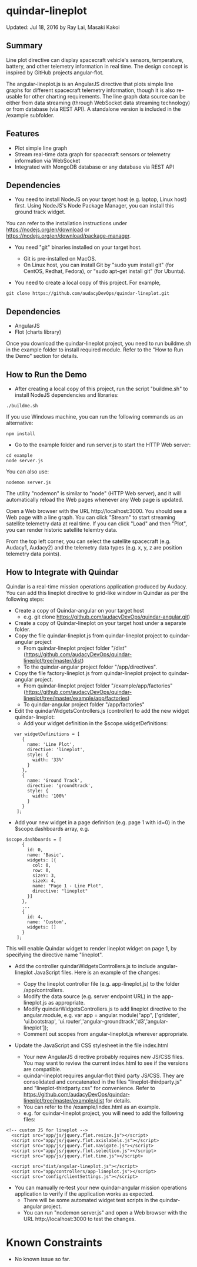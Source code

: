 # quindar-lineplot
Updated: Jul 18, 2016 by Ray Lai, Masaki Kakoi

## Summary
Line plot directive can display spacecraft vehicle's sensors, temperature, battery, and other telemetry information in real time. The design concept is inspired by GitHub projects angular-flot.

The angular-lineplot.js is an AngularJS directive that plots simple line graphs for different spacecraft telemetry information, though it is also re-usable for other charting requirements. The line graph data source can be either from data streaming (through WebSocket data streaming technology) or from database (via REST API). A standalone version is included in the /example subfolder. 

## Features
* Plot simple line graph
* Stream real-time data graph for spacecraft sensors or telemetry information via WebSocket
* Integrated with MongoDB database or any database via REST API

## Dependencies
* You need to install NodeJS on your target host (e.g. laptop, Linux host) first.
Using NodeJS's Node Package Manager, you can install this ground track widget. 

You can refer to the installation instructions under https://nodejs.org/en/download or https://nodejs.org/en/download/package-manager.

* You need "git" binaries installed on your target host. 
  - Git is pre-installed on MacOS.
  - On Linux host, you can install Git by "sudo yum install git" (for CentOS, Redhat, Fedora), or "sudo apt-get install git" (for Ubuntu).

* You need to create a local copy of this project. For example,
```
git clone https://github.com/audacyDevOps/quindar-lineplot.git
``` 

## Dependencies
* AngularJS
* Flot (charts library)

Once you download the quindar-lineplot project, you need to run buildme.sh in the example folder to install required module. Refer to the "How to Run the Demo" section for details. 	
	
## How to Run the Demo
* After creating a local copy of this project, run the script "buildme.sh" to install NodeJS dependencies and libraries:

```
./buildme.sh
```

If you use Windows machine, you can run the following commands as an alternative:
```
npm install
```

* Go to the example folder and run server.js to start the HTTP Web server: 
```
cd example
node server.js
```

You can also use:
```
nodemon server.js
```

The utility "nodemon" is similar to "node" (HTTP Web server), and it will automatically reload the Web pages whenever any Web page is updated.

Open a Web browser with the URL http://localhost:3000. You should see a Web page with a line graph.
You can click "Stream" to start streaming satellite telemetry data at real time.
If you can click "Load" and then "Plot", you can render historic satellite telemtry data.

From the top left corner, you can select the satellite spacecraft (e.g. Audacy1, Audacy2) and the telemetry data types (e.g. x, y, z are position telemetry data points).

## How to Integrate with Quindar
Quindar is a real-time mission operations application produced by Audacy. You can add this lineplot directive to grid-like window in Quindar as per the following steps:
	
* Create a copy of Quindar-angular on your target host 
  - e.g. git clone https://github.com/audacyDevOps/quindar-angular.git)
* Create a copy of Quindar-lineplot on your target host under a separate folder.
* Copy the file quindar-lineplot.js from quindar-lineplot project to quindar-angular project
  - From quindar-lineplot project folder "/dist" (https://github.com/audacyDevOps/quindar-lineplot/tree/master/dist) 
  - To the quindar-angular project folder "/app/directives".
* Copy the file factory-lineplot.js from quindar-lineplot project to quindar-angular project.
  - From quindar-lineplot project folder "/example/app/factories" (https://github.com/audacyDevOps/quindar-lineplot/tree/master/example/app/factories)
  - To quindar-angular project folder "/app/factories"
* Edit the quindarWidgetsControllers.js (controller) to add the new widget quindar-lineplot:
  - Add your widget definition in the $scope.widgetDefinitions:
```
   var widgetDefinitions = [
      {
        name: 'Line Plot',
        directive: 'lineplot',
        style: {
          width: '33%'
        }
      },
      {
        name: 'Ground Track',
        directive: 'groundtrack',
        style: {
          width: '100%'
        }
      }
    ];
```

* Add your new widget in a page definition (e.g. page 1 with id=0) in the $scope.dashboards array, e.g.
```
$scope.dashboards = [
      {
        id: 0,
        name: 'Basic',
        widgets: [{
          col: 0,
          row: 0,
          sizeY: 3,
          sizeX: 4,
          name: "Page 1 - Line Plot",
          directive: "lineplot"
        }]
      },
      ...
      {
        id: 4,
        name: 'Custom',
        widgets: []
      }
    ];
```

This will enable Quindar widget to render lineplot widget on page 1, by specifying the directive name "lineplot". 

* Add the controller quindarWidgetsControllers.js to include angular-lineplot JavaScript files. Here is an example of the changes:
  - Copy the lineplot controller file (e.g. app-lineplot.js) to the folder /app/controllers.
  - Modify the data source (e.g. server endpoint URL) in the app-lineplot.js as appropriate.
  - Modify quindarWidgetsControllers.js to add lineplot directive to the angular.module, e.g. var app = angular.module("app", ['gridster', 'ui.bootstrap', 'ui.router','angular-groundtrack','d3','angular-lineplot']);
  - Comment out scopes from angular-lineplot.js wherever appropriate.

* Update the JavaScript and CSS stylesheet in the file index.html
  - Your new AngularJS directive probably requires new JS/CSS files. You may want to review the current index.html
to see if the versions are compatible.
  - quindar-lineplot requires angular-flot third party JS/CSS. They are consolidated and concatenated in the files "lineplot-thirdparty.js" and "lineplot-thirdparty.css" for convenience. Refer to https://github.com/audacyDevOps/quindar-lineplot/tree/master/example/dist for details.
  - You can refer to the /example/index.html as an example.
  - e.g. for quindar-lineplot project, you will need to add the following files:
```
<!-- custom JS for lineplot -->
  <script src="app/js/jquery.flot.resize.js"></script>
  <script src="app/js/jquery.flot.axislabels.js"></script>
  <script src="app/js/jquery.flot.navigate.js"></script>
  <script src="app/js/jquery.flot.selection.js"></script>
  <script src="app/js/jquery.flot.time.js"></script>
	
  <script src="dist/angular-lineplot.js"></script>
  <script src="app/controllers/app-lineplot.js"></script>
  <script src="config/clientSettings.js"></script>
```

* You can manually re-test your new quindar-angular mission operations application to verify if the application works as expected.
  - There will be some automated widget test scripts in the quindar-angular project.
  - You can run "nodemon server.js" and open a Web browser with the URL http://localhost:3000 to test the changes.

# Known Constraints
* No known issue so far.

